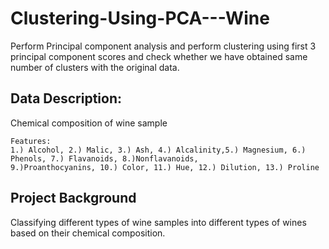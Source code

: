 # Clustering-Using-PCA---Wine

Perform Principal component analysis and perform clustering using first 3 principal component scores and 
check whether we have obtained same number of clusters with the original data.

## Data Description:

Chemical composition of wine sample
    
    Features:
    1.) Alcohol, 2.) Malic, 3.) Ash, 4.) Alcalinity,5.) Magnesium, 6.) Phenols, 7.) Flavanoids, 8.)Nonflavanoids,
    9.)Proanthocyanins, 10.) Color, 11.) Hue, 12.) Dilution, 13.) Proline

## Project Background

Classifying different types of wine samples into different types of wines based on their chemical composition.
